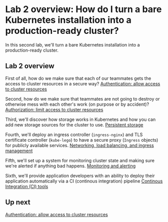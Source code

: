 # Lab 2 overview: How do I turn a bare Kubernetes installation into a production-ready cluster?

In this second lab, we'll turn a bare Kubernetes installation into a production-ready cluster.

## Lab 2 overview

First of all, how do we make sure that each of our teammates gets the access to cluster resources in a secure way? [Authentication: allow access to cluster resources](/labs/lab2/authentication.md)

Second, how do we make sure that teammates are not going to destroy or otherwise mess with each other's work (on purpose or by accident)? [Authorization: limit access to cluster resources](/labs/lab2/)

Third, we'll discover how storage works in Kubernetes and how you can add new storage sources for the cluster to use. [Persistent storage](/labs/lab2/)

Fourth, we'll deploy an ingress controller (`ingress-nginx`) and TLS certificate controller (`kube-lego`) to have a secure proxy (`Ingress` objects) for publicly available services. [Networking, load balancing, and ingress management](/labs/lab2/)

Fifth, we'll set up a system for monitoring cluster state and making sure we're alerted if anything bad happens. [Monitoring and alerting](/labs/lab2/)

Sixth, we'll provide application developers with an ability to deploy their application automatically via a CI (continous integration) pipeline [Continous Integration (CI) tools](/labs/lab2/)

## Up next

[Authentication: allow access to cluster resources](/labs/lab2/authentication.md)
